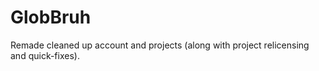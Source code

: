 # GlobBruh

Remade cleaned up account and projects (along with project relicensing and quick-fixes).
